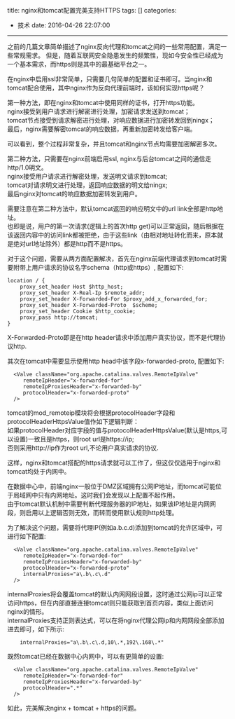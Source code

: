 title: nginx和tomcat配置完美支持HTTPS
tags: []
categories:
  - 技术
date: 2016-04-26 22:07:00
---
之前的几篇文章简单描述了nginx反向代理和tomcat之间的一些常用配置，满足一些常规需求。
但是，随着互联网安全隐患发生的频繁性，现如今安全性已经成为一个基本需求，而https则是其中的最基础平台之一。

在nginx中启用ssl非常简单，只需要几句简单的配置和证书即可。当nginx和tomcat配合使用，其中nginx作为反向代理前端时，该如何实现https呢？

第一种方法，即在nginx和tomcat中使用同样的证书，打开https功能。  
nginx接受到用户请求进行解密进行处理，加密请求发送到tomcat；  
tomcat节点接受到请求解密进行处理，对响应数据进行加密转发回到ningx；  
最后，nginx需要解密tomcat的响应数据，再重新加密转发给客户端。

可以看到，整个过程非常复杂，并且tomcat和nginx节点均需要加密解密多次。


第二种方法，只需要在nginx前端启用ssl, nginx与后台tomcat之间的通信走http/1.0明文。  
nginx接受用户请求进行解密处理，发送明文请求到tomcat;  
tomcat对请求明文进行处理，返回响应数据的明文给ningx;  
最后nginx对tomcat的响应数据加密转发到用户。


需要注意在第二种方法中，默认tomcat返回的响应明文中的url link全部是http地址。    
也即是说，用户的第一次请求(逻辑上的首次http get)可以正常返回，随后根据在该返回内容中的访问link都被拒绝，由于这些link（由相对地址转化而来，原本就是绝对url地址除外）都是http而不是https。

对于这个问题，需要从两方面配置解决，首先在nginx前端代理请求到tomcat时需要附带上用户请求的协议名字schema（http或https）, 配置如下:
```
location / {
    proxy_set_header Host $http_host;
    proxy_set_header X-Real-Ip $remote_addr;
    proxy_set_header X-Forwarded-For $proxy_add_x_forwarded_for;
    proxy_set_header X-Forwarded-Proto  $scheme;
    proxy_set_header Cookie $http_cookie;
    proxy_pass http://tomcat;
}
```
X-Forwarded-Proto即是在http header请求中添加用户真实协议，而不是代理协议http.


其次在tomcat中需要显示使用http head中该字段x-forwarded-proto, 配置如下:
```
  <Valve className="org.apache.catalina.valves.RemoteIpValve"
     remoteIpHeader="x-forwarded-for"
     remoteIpProxiesHeader="x-forwarded-by"
     protocolHeader="x-forwarded-proto"
  />
```
tomcat的mod_remoteip模块将会根据protocolHeader字段和protocolHeaderHttpsValue值作如下逻辑判断：  
如果protocolHeader对应字段的值与protocolHeaderHttpsValue(默认是https,可以设置)一致且是https，则root url是https://ip;  
否则采用http://ip作为root url,不论用户真实请求的协议.  

这样，nginx和tomcat搭配的https请求就可以工作了，但这仅仅适用于nginx和tomcat均处于内网中。

在数据中心中，前端nginx一般位于DMZ区域拥有公网IP地址，而tomcat可能位于局域网中只有内网地址。这时我们会发现以上配置不起作用。  
由于tomcat默认机制中需要判断代理服务器的IP地址，如果该IP地址是内网网段，则启用以上逻辑否则无效，而转而使用默认规则http处理。

为了解决这个问题，需要将代理IP(例如a.b.c.d)添加到tomcat的允许区域中，可进行如下配置:
```
  <Valve className="org.apache.catalina.valves.RemoteIpValve"
     remoteIpHeader="x-forwarded-for"
     remoteIpProxiesHeader="x-forwarded-by"
     protocolHeader="x-forwarded-proto"
     internalProxies="a\.b\.c\.d"
  />
```
internalProxies将会覆盖tomcat的默认内网网段设置，这时通过公网ip可以正常访问https，但在内部直接连接tomcat则只能获取到首页内容，类似上面访问nginx的情形。  
internalProxies支持正则表达式，可以在将nginx代理公网ip和内网网段全部添加进去即可，如下所示:
```
	internalProxies="a\.b\.c\.d,10\.*,192\.168\.*"
```

既然tomcat已经在数据中心内网中，可以有更简单的设置:
```
  <Valve className="org.apache.catalina.valves.RemoteIpValve"
     remoteIpHeader="x-forwarded-for"
     remoteIpProxiesHeader="x-forwarded-by"
     protocolHeader=".*"
  />
```
如此，完美解决nginx + tomcat + https的问题。


